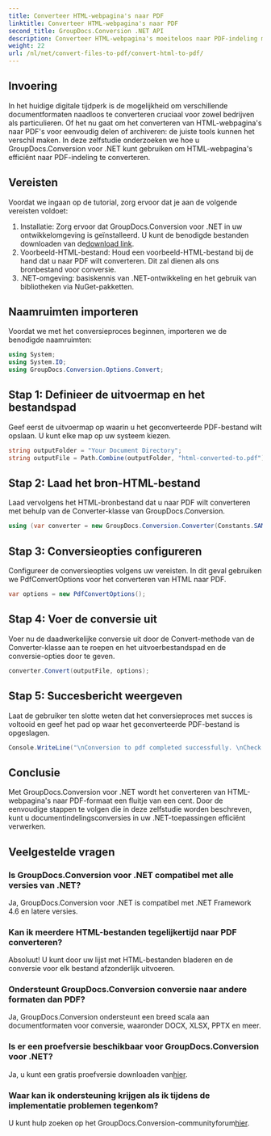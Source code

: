 ```yaml
---
title: Converteer HTML-webpagina's naar PDF
linktitle: Converteer HTML-webpagina's naar PDF
second_title: GroupDocs.Conversion .NET API
description: Converteer HTML-webpagina's moeiteloos naar PDF-indeling met GroupDocs.Conversion voor .NET. Volg onze stapsgewijze handleiding voor een naadloze conversie van documentformaten.
weight: 22
url: /nl/net/convert-files-to-pdf/convert-html-to-pdf/
---
```

## Invoering
In het huidige digitale tijdperk is de mogelijkheid om verschillende documentformaten naadloos te converteren cruciaal voor zowel bedrijven als particulieren. Of het nu gaat om het converteren van HTML-webpagina's naar PDF's voor eenvoudig delen of archiveren: de juiste tools kunnen het verschil maken. In deze zelfstudie onderzoeken we hoe u GroupDocs.Conversion voor .NET kunt gebruiken om HTML-webpagina's efficiënt naar PDF-indeling te converteren.
## Vereisten
Voordat we ingaan op de tutorial, zorg ervoor dat je aan de volgende vereisten voldoet:
1.  Installatie: Zorg ervoor dat GroupDocs.Conversion voor .NET in uw ontwikkelomgeving is geïnstalleerd. U kunt de benodigde bestanden downloaden van de[download link](https://releases.groupdocs.com/conversion/net/).
2. Voorbeeld-HTML-bestand: Houd een voorbeeld-HTML-bestand bij de hand dat u naar PDF wilt converteren. Dit zal dienen als ons bronbestand voor conversie.
3. .NET-omgeving: basiskennis van .NET-ontwikkeling en het gebruik van bibliotheken via NuGet-pakketten.

## Naamruimten importeren
Voordat we met het conversieproces beginnen, importeren we de benodigde naamruimten:
```csharp
using System;
using System.IO;
using GroupDocs.Conversion.Options.Convert;
```

## Stap 1: Definieer de uitvoermap en het bestandspad
Geef eerst de uitvoermap op waarin u het geconverteerde PDF-bestand wilt opslaan. U kunt elke map op uw systeem kiezen.
```csharp
string outputFolder = "Your Document Directory";
string outputFile = Path.Combine(outputFolder, "html-converted-to.pdf");
```
## Stap 2: Laad het bron-HTML-bestand
Laad vervolgens het HTML-bronbestand dat u naar PDF wilt converteren met behulp van de Converter-klasse van GroupDocs.Conversion.
```csharp
using (var converter = new GroupDocs.Conversion.Converter(Constants.SAMPLE_HTML))
```
## Stap 3: Conversieopties configureren
Configureer de conversieopties volgens uw vereisten. In dit geval gebruiken we PdfConvertOptions voor het converteren van HTML naar PDF.
```csharp
var options = new PdfConvertOptions();
```
## Stap 4: Voer de conversie uit
Voer nu de daadwerkelijke conversie uit door de Convert-methode van de Converter-klasse aan te roepen en het uitvoerbestandspad en de conversie-opties door te geven.
```csharp
converter.Convert(outputFile, options);
```
## Stap 5: Succesbericht weergeven
Laat de gebruiker ten slotte weten dat het conversieproces met succes is voltooid en geef het pad op waar het geconverteerde PDF-bestand is opgeslagen.
```csharp
Console.WriteLine("\nConversion to pdf completed successfully. \nCheck output in {0}", outputFolder);
```

## Conclusie
Met GroupDocs.Conversion voor .NET wordt het converteren van HTML-webpagina's naar PDF-formaat een fluitje van een cent. Door de eenvoudige stappen te volgen die in deze zelfstudie worden beschreven, kunt u documentindelingsconversies in uw .NET-toepassingen efficiënt verwerken.
## Veelgestelde vragen
### Is GroupDocs.Conversion voor .NET compatibel met alle versies van .NET?
Ja, GroupDocs.Conversion voor .NET is compatibel met .NET Framework 4.6 en latere versies.
### Kan ik meerdere HTML-bestanden tegelijkertijd naar PDF converteren?
Absoluut! U kunt door uw lijst met HTML-bestanden bladeren en de conversie voor elk bestand afzonderlijk uitvoeren.
### Ondersteunt GroupDocs.Conversion conversie naar andere formaten dan PDF?
Ja, GroupDocs.Conversion ondersteunt een breed scala aan documentformaten voor conversie, waaronder DOCX, XLSX, PPTX en meer.
### Is er een proefversie beschikbaar voor GroupDocs.Conversion voor .NET?
 Ja, u kunt een gratis proefversie downloaden van[hier](https://releases.groupdocs.com/).
### Waar kan ik ondersteuning krijgen als ik tijdens de implementatie problemen tegenkom?
 U kunt hulp zoeken op het GroupDocs.Conversion-communityforum[hier](https://forum.groupdocs.com/c/conversion/11).